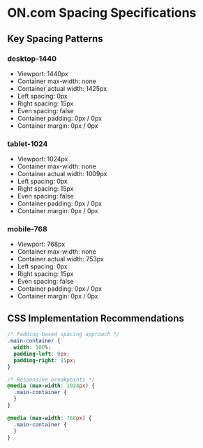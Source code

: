# ON.com Spacing Specifications

## Key Spacing Patterns

### desktop-1440
- Viewport: 1440px
- Container max-width: none
- Container actual width: 1425px
- Left spacing: 0px
- Right spacing: 15px
- Even spacing: false
- Container padding: 0px / 0px
- Container margin: 0px / 0px

### tablet-1024
- Viewport: 1024px
- Container max-width: none
- Container actual width: 1009px
- Left spacing: 0px
- Right spacing: 15px
- Even spacing: false
- Container padding: 0px / 0px
- Container margin: 0px / 0px

### mobile-768
- Viewport: 768px
- Container max-width: none
- Container actual width: 753px
- Left spacing: 0px
- Right spacing: 15px
- Even spacing: false
- Container padding: 0px / 0px
- Container margin: 0px / 0px

## CSS Implementation Recommendations

```css
/* Padding-based spacing approach */
.main-container {
  width: 100%;
  padding-left: 0px;
  padding-right: 15px;
}

/* Responsive breakpoints */
@media (max-width: 1024px) {
  .main-container {
  }
}

@media (max-width: 768px) {
  .main-container {
  }
}

```
